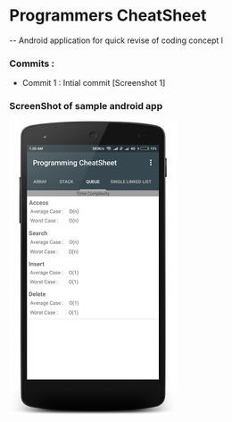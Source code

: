 # Programmers CheatSheet

-- Android application for quick revise of coding concept l

### Commits : 

- Commit 1   :  Intial commit [Screenshot 1] 


### ScreenShot of sample android app 

![alt-tag](docs/ss1.png)

